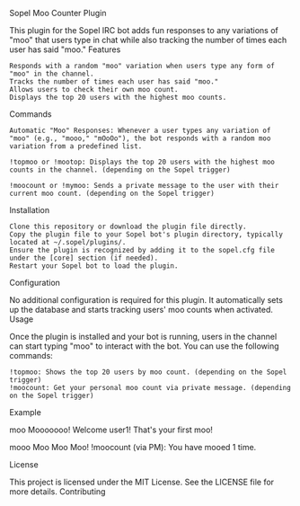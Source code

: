 Sopel Moo Counter Plugin

This plugin for the Sopel IRC bot adds fun responses to any variations of "moo" that users type in chat while also tracking the number of times each user has said "moo."
Features

    Responds with a random "moo" variation when users type any form of "moo" in the channel.
    Tracks the number of times each user has said "moo."
    Allows users to check their own moo count.
    Displays the top 20 users with the highest moo counts.

Commands

    Automatic "Moo" Responses: Whenever a user types any variation of "moo" (e.g., "mooo," "mOoOo"), the bot responds with a random moo variation from a predefined list.

    !topmoo or !mootop: Displays the top 20 users with the highest moo counts in the channel. (depending on the Sopel trigger)

    !moocount or !mymoo: Sends a private message to the user with their current moo count. (depending on the Sopel trigger)

Installation

    Clone this repository or download the plugin file directly.
    Copy the plugin file to your Sopel bot's plugin directory, typically located at ~/.sopel/plugins/.
    Ensure the plugin is recognized by adding it to the sopel.cfg file under the [core] section (if needed).
    Restart your Sopel bot to load the plugin.

Configuration

No additional configuration is required for this plugin. It automatically sets up the database and starts tracking users' moo counts when activated.
Usage

Once the plugin is installed and your bot is running, users in the channel can start typing "moo" to interact with the bot. You can use the following commands:

    !topmoo: Shows the top 20 users by moo count. (depending on the Sopel trigger)
    !moocount: Get your personal moo count via private message. (depending on the Sopel trigger)

Example

      

<user1> moo
<bot> Mooooooo!
<bot> Welcome user1! That's your first moo!

<user2> mooo
<bot> Moo Moo Moo!
<user2> !moocount
<bot> (via PM): You have mooed 1 time.

    

License

This project is licensed under the MIT License. See the LICENSE file for more details.
Contributing
